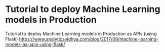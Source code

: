 # Tutorial to deploy Machine Learning models in Production
Tutorial to deploy Machine Learning models in Production as APIs (using Flask) https://www.analyticsvidhya.com/blog/2017/09/machine-learning-models-as-apis-using-flask/
